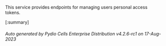 






This service provides endpoints for managing users personal access tokens.

[:summary]

###### Auto generated by Pydio Cells Enterprise Distribution v4.2.6-rc1 on 17-Aug-2023
